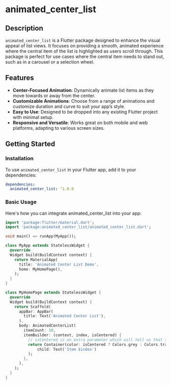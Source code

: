 # animated_center_list

## Description

`animated_center_list` is a Flutter package designed to enhance the visual appeal of list views. It
focuses on providing a smooth, animated experience where the central item of the list is highlighted
as users scroll through. This package is perfect for use cases where the central item needs to stand
out, such as in a carousel or a selection wheel.

## Features

- **Center-Focused Animation**: Dynamically animate list items as they move towards or away from the
  center.
- **Customizable Animations**: Choose from a range of animations and customize duration and curve to
  suit your app’s style.
- **Easy to Use**: Designed to be dropped into any existing Flutter project with minimal setup.
- **Responsive and Versatile**: Works great on both mobile and web platforms, adapting to various
  screen sizes.

## Getting Started

### Installation

To use `animated_center_list` in your Flutter app, add it to your dependencies:

```yaml
dependencies:
  animated_center_list: ^1.0.0
```

### Basic Usage

Here's how you can integrate animated_center_list into your app:

```dart
import 'package:flutter/material.dart';
import 'package:animated_center_list/animated_center_list.dart';

void main() => runApp(MyApp());

class MyApp extends StatelessWidget {
  @override
  Widget build(BuildContext context) {
    return MaterialApp(
      title: 'Animated Center List Demo',
      home: MyHomePage(),
    );
  }
}

class MyHomePage extends StatelessWidget {
  @override
  Widget build(BuildContext context) {
    return Scaffold(
      appBar: AppBar(
        title: Text('Animated Center List'),
      ),
      body: AnimatedCenterList(
        itemCount: 10,
        itemBuilder: (context, index, isCentered) {
          // isCentered is an extra parameter which will tell us that the widget is centered or not
          return Container(color: isCentered ? Colors.grey : Colors.transparent,
              child: Text('Item $index')
          );
        },
      ),
    );
  }
}
```